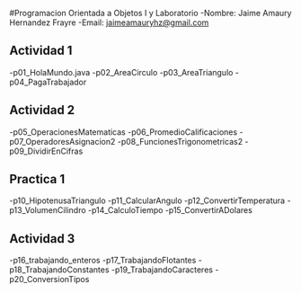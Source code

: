 #Programacion Orientada a Objetos I y Laboratorio
-Nombre: Jaime Amaury Hernandez Frayre
-Email: jaimeamauryhz@gmail.com

## Actividad 1
-p01_HolaMundo.java
-p02_AreaCirculo 
-p03_AreaTriangulo
-p04_PagaTrabajador

## Actividad 2
-p05_OperacionesMatematicas
-p06_PromedioCalificaciones
-p07_OperadoresAsignacion2
-p08_FuncionesTrigonometricas2
-p09_DividirEnCifras

## Practica 1
-p10_HipotenusaTriangulo
-p11_CalcularAngulo
-p12_ConvertirTemperatura
-p13_VolumenCilindro
-p14_CalculoTiempo
-p15_ConvertirADolares

## Actividad 3
-p16_trabajando_enteros
-p17_TrabajandoFlotantes
-p18_TrabajandoConstantes
-p19_TrabajandoCaracteres
-p20_ConversionTipos

